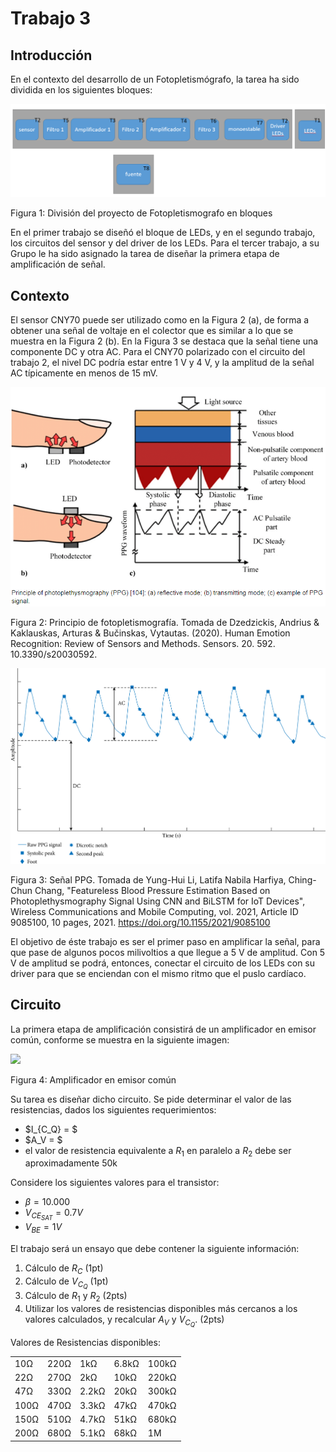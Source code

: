 # Trabajo 3

## Introducción

En el contexto del desarrollo de un Fotopletismógrafo, la tarea ha sido dividida en los siguientes bloques:

![TX_bloques](../img/TX_bloques.png)

Figura 1: División del proyecto de Fotopletismografo en bloques

En el primer trabajo se diseñó el bloque de LEDs, y en el segundo trabajo, los circuitos del sensor y del driver de los LEDs. Para el tercer trabajo, a su Grupo le ha sido asignado la tarea de diseñar la primera etapa de amplificación de señal.

## Contexto

El sensor CNY70 puede ser utilizado como en la Figura 2 (a), de forma a obtener una señal de voltaje en el colector que es similar a lo que se muestra en la Figura 2 (b). En la Figura 3 se destaca que la señal tiene una componente DC y otra AC. Para el CNY70 polarizado con el circuito del trabajo 2, el nivel DC podría estar entre 1 V y 4 V, y la amplitud de la señal AC típicamente en menos de 15 mV.

![ppg_principle](../img/ppg_principle.png)

Figura 2: Principio de fotopletismografía. Tomada de Dzedzickis, Andrius & Kaklauskas, Arturas & Bučinskas, Vytautas. (2020). Human Emotion Recognition: Review of Sensors and Methods. Sensors. 20. 592. 10.3390/s20030592. 

![ppg](../img/ppg.png)

Figura 3: Señal PPG. Tomada de Yung-Hui Li, Latifa Nabila Harfiya, Ching-Chun Chang, "Featureless Blood Pressure Estimation Based on Photoplethysmography Signal Using CNN and BiLSTM for IoT Devices", Wireless Communications and Mobile Computing, vol. 2021, Article ID 9085100, 10 pages, 2021. https://doi.org/10.1155/2021/9085100

El objetivo de éste trabajo es ser el primer paso en amplificar la señal, para que pase de algunos pocos milivoltios a que llegue a 5 V de amplitud. Con 5 V de amplitud se podrá, entonces, conectar el circuito de los LEDs con su driver para que se enciendan con el mismo ritmo que el puslo cardíaco.

## Circuito

La primera etapa de amplificación consistirá de un amplificador en emisor común, conforme se muestra en la siguiente imagen:

<img src="https://julianodb.github.io/electronic_circuits_diagrams/common_emitter_no_re.png" width="300"> 

Figura 4: Amplificador en emisor común

Su tarea es diseñar dicho circuito. Se pide determinar el valor de las resistencias, dados los siguientes requerimientos:
- $I_{C_Q} = $
- $A_V = $
- el valor de resistencia equivalente a $R_1$ en paralelo a $R_2$ debe ser aproximadamente 50k

Considere los siguientes valores para el transistor:

- $\beta = 10.000$
- $V_{CE_{SAT}} = 0.7 V$
- $V_{BE} = 1 V$

El trabajo será un ensayo que debe contener la siguiente información:

1. Cálculo de $R_C$ (1pt)
1. Cálculo de $V_{C_Q}$ (1pt)
2. Cálculo de $R_1$ y $R_2$ (2pts)
3. Utilizar los valores de resistencias disponibles más cercanos a los valores calculados, y recalcular $A_V$ y $V_{C_Q}$. (2pts)

Valores de Resistencias disponibles:

|   |  |        |       |  |
|------|------|-----------|------------|-------|
| 10Ω  | 220Ω | 1kΩ       | 6.8kΩ      | 100kΩ |
| 22Ω  | 270Ω | 2kΩ       | 10kΩ       | 220kΩ |
| 47Ω  | 330Ω | 2.2kΩ     | 20kΩ       | 300kΩ |
| 100Ω | 470Ω | 3.3kΩ     | 47kΩ       | 470kΩ |
| 150Ω | 510Ω | 4.7kΩ     | 51kΩ       | 680kΩ |
| 200Ω | 680Ω | 5.1kΩ     | 68kΩ       | 1M    |

